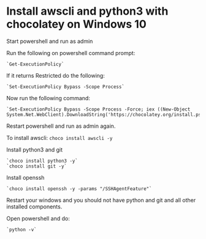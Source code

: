 # Install awscli and python3 with chocolatey on Windows 10

Start powershell and run as admin

Run the following on powershell command prompt:

    `Get-ExecutionPolicy`

If it returns Restricted do the following:

    `Set-ExecutionPolicy Bypass -Scope Process`

Now run the following command:

    `Set-ExecutionPolicy Bypass -Scope Process -Force; iex ((New-Object System.Net.WebClient).DownloadString('https://chocolatey.org/install.ps1'))`


Restart powershell and run as admin again.

To install awscli:
    `choco install awscli -y`

Install python3 and git

    `choco install python3 -y`
    `choco install git -y`

Install openssh

    `choco install openssh -y -params "/SSHAgentFeature"`

Restart your windows and you should not have python and git and all other installed components.

Open powershell and do:

    `python -v`




